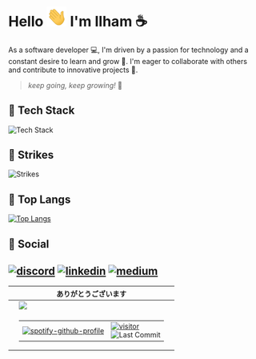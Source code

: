 # Hello <img src="https://github.com/ABSphreak/ABSphreak/raw/master/gifs/Hi.gif" width="40px"> I'm Ilham ☕

As a software developer 💻, I'm driven by a passion for technology and a constant desire to learn and grow 💫. I'm eager to collaborate with others and contribute to innovative projects 🤝.

> _keep going, keep growing!_ 🌱

## 🧰 Tech Stack

![Tech Stack](https://skillicons.dev/icons?i=html,css,javascript,typescript,react,redux,nextjs,webpack,vite,bootstrap,tailwindcss,vercel,netlify,heroku,figma,nodejs,express,nest,sequelize,prisma,go,python,php,mysql,postgresql,mongodb,redis,firebase,postman,rabbitmq,docker,git,github,aws,selenium,jenkins,prometheus,grafana,bash,linux)

## 🏹 Strikes

![Strikes](https://github-readme-streak-stats.herokuapp.com/?user=IlhamLamp&theme=ayu-mirage&hide_border=true)

## 🌠 Top Langs

[![Top Langs](https://github-readme-stats.vercel.app/api/top-langs/?username=IlhamLamp&layout=compact)](https://github.com/IlhamLamp/github-readme-stats)

## 🤝 Social

## [![discord](https://img.shields.io/badge/Discord-5865F2?style=flat&logo=discord&logoColor=white)](https://discord.com) [![linkedin](https://img.shields.io/badge/LinkedIn-0A66C2?style=flat&logo=linkedin&logoColor=white)](https://www.linkedin.com/in/ilham-nur-utomo/) [![medium](https://img.shields.io/badge/Medium-12100E?style=flat&logo=medium&logoColor=white)](https://medium.com/@ilhamutomo24)

|     | ありがとうございます                                                                                                                                                                                                                                                                                                                                                                                                                                                                                                                                             |     |
| --- | ---------------------------------------------------------------------------------------------------------------------------------------------------------------------------------------------------------------------------------------------------------------------------------------------------------------------------------------------------------------------------------------------------------------------------------------------------------------------------------------------------------------------------------------------------------------- | --- |
|     | <img src="https://i.pinimg.com/originals/6b/3a/7d/6b3a7d6e4c37515c657381f712ab76c0.gif" width="auto"/>                                                                                                                                                                                                                                                                                                                                                                                                                                                           |     |
|     | <table><tr><td>[![spotify-github-profile](https://spotify-github-profile.kittinanx.com/api/view?uid=0hvgaubjuso250jh9wjx7vo6s&cover_image=true&theme=natemoo-re&show_offline=false&background_color=121212&interchange=false&bar_color=53b14f&bar_color_cover=false)](https://github.com/kittinan/spotify-github-profile)</td><td><div>[![visitor](https://visitcount.itsvg.in/api?id=IlhamLamp&icon=0&color=6)](https://visitcount.itsvg.in)<div><div>![Last Commit](https://img.shields.io/github/last-commit/IlhamLamp/IlhamLamp.svg)</div></td></tr></table> |     |
